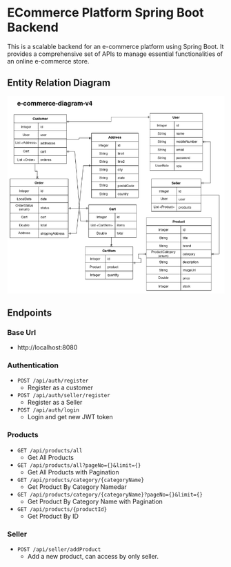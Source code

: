 # ECommerce Platform Spring Boot Backend
This is a scalable backend for an e-commerce  platform using Spring Boot. It provides a comprehensive set of APIs to manage essential functionalities of an online e-commerce store.

## Entity Relation Diagram
<img src="/src/main/resources/static/img/e-commerce-diagram-v4.png" alt="diagram">

## Endpoints
### Base Url
- http://localhost:8080
### Authentication
- `POST /api/auth/register`
  - Register as a customer
- `POST /api/auth/seller/register`
  - Register as a Seller
- `POST /api/auth/login`
  - Login and get new JWT token
### Products
- `GET /api/products/all`
  - Get All Products
- `GET /api/products/all?pageNo={}&limit={}`
  - Get All Products with Pagination
- `GET /api/products/category/{categoryName}`
  - Get Product By Category Namedar
- `GET /api/products/category/{categoryName}?pageNo={}&limit={}`
  - Get Product By Category Name with Pagination
- `GET /api/products/{productId}`
  - Get Product By ID
### Seller
- `POST /api/seller/addProduct`
  - Add a new product, can access by only seller.